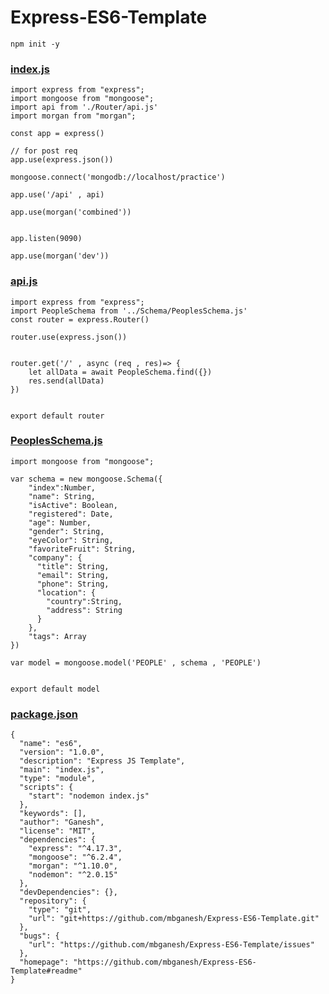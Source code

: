 # Express-ES6-Template


```npm init -y```

### [index.js](https://github.com/mbganesh/Express-ES6-Template/blob/main/index.js)
```
import express from "express";
import mongoose from "mongoose";
import api from './Router/api.js'
import morgan from "morgan";

const app = express()

// for post req 
app.use(express.json())

mongoose.connect('mongodb://localhost/practice')

app.use('/api' , api)

app.use(morgan('combined'))


app.listen(9090)

app.use(morgan('dev'))
```

### [api.js](https://github.com/mbganesh/Express-ES6-Template/blob/main/Router/api.js)
```
import express from "express";
import PeopleSchema from '../Schema/PeoplesSchema.js'
const router = express.Router()

router.use(express.json())


router.get('/' , async (req , res)=> {
    let allData = await PeopleSchema.find({})
    res.send(allData)
})


export default router
```

### [PeoplesSchema.js](https://github.com/mbganesh/Express-ES6-Template/blob/main/Schema/PeoplesSchema.js)
```
import mongoose from "mongoose";

var schema = new mongoose.Schema({
    "index":Number,
    "name": String,
    "isActive": Boolean,
    "registered": Date,
    "age": Number,
    "gender": String,
    "eyeColor": String,
    "favoriteFruit": String,
    "company": {
      "title": String,
      "email": String,
      "phone": String,
      "location": {
        "country":String,
        "address": String
      }
    },
    "tags": Array
})

var model = mongoose.model('PEOPLE' , schema , 'PEOPLE')


export default model
```

### [package.json](https://github.com/mbganesh/Express-ES6-Template/blob/main/package.json)
```
{
  "name": "es6",
  "version": "1.0.0",
  "description": "Express JS Template",
  "main": "index.js",
  "type": "module",
  "scripts": {
    "start": "nodemon index.js"
  },
  "keywords": [],
  "author": "Ganesh",
  "license": "MIT",
  "dependencies": {
    "express": "^4.17.3",
    "mongoose": "^6.2.4",
    "morgan": "^1.10.0",
    "nodemon": "^2.0.15"
  },
  "devDependencies": {},
  "repository": {
    "type": "git",
    "url": "git+https://github.com/mbganesh/Express-ES6-Template.git"
  },
  "bugs": {
    "url": "https://github.com/mbganesh/Express-ES6-Template/issues"
  },
  "homepage": "https://github.com/mbganesh/Express-ES6-Template#readme"
}

```
